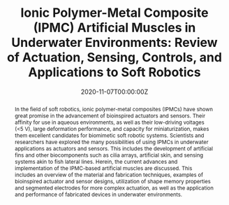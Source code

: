 ---
title: "Ionic Polymer-Metal Composite (IPMC) Artificial Muscles in Underwater Environments: Review of Actuation, Sensing, Controls, and Applications to Soft Robotics"
authors:
- admin
- Zakai J Olsen
- Kwang J Kim
date: "2020-11-07T00:00:00Z"
doi: "https://doi.org/10.1007/978-3-030-50476-2_6"

# Schedule page publish date (NOT publication's date).
publishDate: "2020-11-07T00:00:00Z"

# Publication type.
# Legend: 0 = Uncategorized; 1 = Conference paper; 2 = Journal article;
# 3 = Preprint / Working Paper; 4 = Report; 5 = Book; 6 = Book section;
# 7 = Thesis; 8 = Patent
publication_types: ["6"]

# Publication name and optional abbreviated publication name.
publication: In *Bioinspired Sensing, Actuation, and Control in Underwater Soft Robotic Systems*
publication_short:

abstract: In the field of soft robotics, ionic polymer-metal composites (IPMCs) have shown great promise in the advancement of bioinspired actuators and sensors. Their affinity for use in aqueous environments, as well as their low-driving voltages (<5 V), large deformation performance, and capacity for miniaturization, makes them excellent candidates for biomimetic soft robotic systems. Scientists and researchers have explored the many possibilities of using IPMCs in underwater applications as actuators and sensors. This includes the development of artificial fins and other biocomponents such as cilia arrays, artificial skin, and sensing systems akin to fish lateral lines. Herein, the current advances and implementation of the IPMC-based artificial muscles are discussed. This includes an overview of the material and fabrication techniques, examples of bioinspired actuator and sensor designs, utilization of shape memory properties and segmented electrodes for more complex actuation, as well as the application and performance of fabricated devices in underwater environments.

# Summary. An optional shortened abstract.
summary: Book chapter discusing the current advances and implementation of the IPMC-based artificial muscles. This includes an overview of the material and fabrication techniques, examples of bioinspired actuator and sensor designs, utilization of shape memory properties and segmented electrodes for more complex actuation, as well as the application and performance of fabricated devices in underwater environments.

tags:
- IPMC Electroactive-Polymer Soft-Robotics Biomimicry Shape-Memory Nafion Underwater-Propulsion Robotics 
featured: true

#links:
#- name: ""
#  url: 
# url_pdf: 
# url_code: '#'
# url_dataset: '#'
# url_poster: '#'
# url_project: '#'
# url_slides: '#'
url_source: '#'
# url_video: '#'

# Featured image
# To use, add an image named `featured.jpg/png` to your page's folder. 
image:
  caption: ''
  focal_point: "Center"
  # Options: Smart, Center, TopLeft, Top, TopRight, Left, Right, BottomLeft, Bottom, BottomRight
  preview_only: false

# Associated Projects (optional).
#   Associate this publication with one or more of your projects.
#   Simply enter your project's folder or file name without extension.
#   E.g. `internal-project` references `content/project/internal-project/index.md`.
#   Otherwise, set `projects: []`.
projects:
- internal-project

# Slides (optional).
#   Associate this publication with Markdown slides.
#   Simply enter your slide deck's filename without extension.
#   E.g. `slides: "example"` references `content/slides/example/index.md`.
#   Otherwise, set `slides: ""`.
slides: example
---